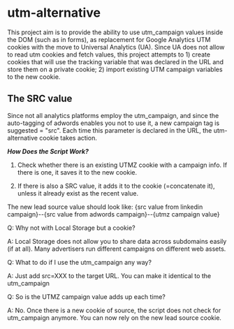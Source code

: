 utm-alternative
===============

This project aim is to provide the ability to use utm_campaign values inside the DOM (such as in forms), as replacement for Google Analytics UTM cookies with the move to Universal Analytics (UA). Since UA does not allow to read utm cookies and fetch values, this project attempts to 1) create cookies that will use the tracking variable that was declared in the URL and store them on a private cookie; 2) import existing UTM campaign variables to the new cookie.

The SRC value
-------------
Since not all analytics platforms employ the utm_campaign, and since the auto-tagging of adwords enables you not to use it, a new campaign tag is suggested = "src". Each time this parameter is declared in the URL, the utm-alternative cookie takes action.

***How Does the Script Work?***

1) Check whether there is an existing UTMZ cookie with a campaign info. If there is one, it saves it to the new cookie. 

2) If there is also a SRC value, it adds it to the cookie (=concatenate it), unless it already exist as the recent value.

The new lead source value should look like: 
{src value from linkedin campaign}--{src value from adwords campaign}--{utmz campaign value}

Q: Why not with Local Storage but a cookie?

A: Local Storage does not allow you to share data across subdomains easily (if at all). Many advertisers run different campaigns on different web assets.

Q: What to do if I use the utm_campaign any way?

A: Just add src=XXX to the target URL. You can make it identical to the utm_campaign

Q: So is the UTMZ campaign value adds up each time?

A: No. Once there is a new cookie of source, the script does not check for utm_campaign anymore. You can now rely on the new lead source cookie. 
